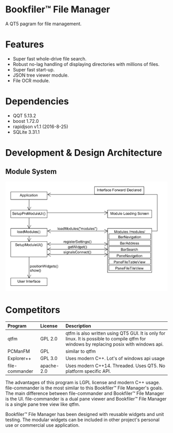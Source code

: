 # Bookfiler™ File Manager
A QT5 pagram for file management.

# Features
* Super fast whole-drive file search.
* Robust no-lag handling of displaying directories with millions of files.
* Super fast start-up.
* JSON tree viewer module.
* File OCR module.

# Dependencies
* QQT 5.13.2
* boost 1.72.0
* rapidjson v1.1 (2016-8-25)
* SQLite 3.31.1

# Development & Design Architecture

## Module System
![Module System](https://github.com/bradosia/BookFiler-File-Manager/blob/master/UML/module_system_D20200324.png)

# Competitors
| Program | License | Description |
|:-- |:-- |:-- |
|qtfm|GPL 2.0|qtfm is also written using QT5 GUI. It is only for linux. It is possible to compile qtfm for windows by replacing posix with windows api.|
|PCManFM|GPL|similar to qtfm|
|Explorer++|GPL 3.0|Uses modern C++. Lot's of windows api usage|
|file-commander|apache-2.0|Uses modern C++14. Threaded. Uses QT5. No platform specific API.|

The advantages of this program is LGPL license and modern C++ usage. file-commander is the most similar to this Bookfiler™ File Manager's goals. The main difference between file-commander and Bookfiler™ File Manager is the UI. file-commander is a dual pane viewer and Bookfiler™ File Manager is a single pane tree view like qtfm.

Bookfiler™ File Manager has been designed with reusable widgets and unit testing. The modular widgets can be included in other project's personal use or commercial use application.
